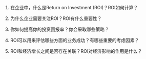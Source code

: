 

1. 在企业中，什么是Return on Investment (ROI)？ROI如何计算？

2. 为什么企业需要关注ROI？ROI有什么重要性？

3. 你如何提高你的投资回报率？你会采取哪些策略？

4. ROI可以用来评估哪些方面的业务成功？有哪些重要的考虑因素？

5. ROI和经济增长之间是否存在关联？ROI对经济影响的作用是什么？